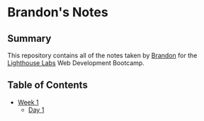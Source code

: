 # Brandon's Notes

## Summary

This repository contains all of the notes taken by [Brandon](https://github.com/frameDoubt) for the [Lighthouse Labs](https://lighthouselabs.ca/) Web Development Bootcamp.

## Table of Contents

* [Week 1](/Week_1)
  * [Day 1](/Week_1/Day_1)